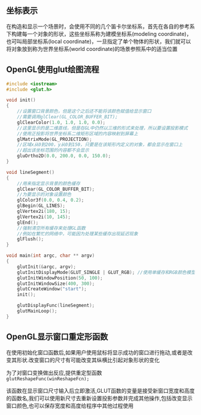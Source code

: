 ## 坐标表示    

在构造和显示一个场景时，会使用不同的几个笛卡尔坐标系，首先在各自的参考系下构建每一个对象的形状，这些坐标系称为建模坐标系(modeling coordinate)，也可叫局部坐标系(local coordinate)，一旦指定了单个物体的形状，我们就可以将对象放到称为世界坐标系(world coordinate)的场景参照系中的适当位置      



## OpenGL使用glut绘图流程    

```c++
#include <iostream>
#include <glut.h>

void init()
{
	//设置窗口背景颜色，但是这个之后还不能将该颜色赋值给显示窗口
	//需要调用glClear(GL_COLOR_BUFFER_BIT);
	glClearColor(1.0, 1.0, 1.0, 0.0); 
	//这里显示的是二维直线，但是在GL中仍然以三维的形式来处理，所以要设置投影模式
	//使用正投影将世界坐标系二维矩形区域的内容映射到屏幕上
	glMatrixMode(GL_PROJECTION);
	//区域x从0到200，y从0到150，只要是在该矩形内定义的对象，都会显示在窗口上
	//超出该坐标范围的内容都不会显示
	gluOrtho2D(0.0, 200.0, 0.0, 150.0);
}

void lineSegment()
{
	//用来指定显示背景的颜色缓存
	glClear(GL_COLOR_BUFFER_BIT); 
	//为要显示的对象设置颜色
	glColor3f(0.0, 0.4, 0.2);
	glBegin(GL_LINES);
	glVertex2i(180, 15);
	glVertex2i(10, 145);
	glEnd();
	//强制清空所有缓存来处理GL函数
	//例如在繁忙的网络中，可能因为处理某些缓存出现延迟现象
	glFlush(); 
}

void main(int argc, char ** argv)
{
	glutInit(&argc, argv);
	glutInitDisplayMode(GLUT_SINGLE | GLUT_RGB); //使用单缓存和RGB颜色模型
	glutInitWindowPosition(50, 100);
	glutInitWindowSize(400, 300);
	glutCreateWindow("start");
	init();

	glutDisplayFunc(lineSegment);
	glutMainLoop();
}
```  

## OpenGL显示窗口重定形函数   

在使用初始化窗口函数后,如果用户使用鼠标将显示成功的窗口进行拖动,或者是改变其形状.改变窗口的尺寸有可能改变其纵横比引起对象形状的变化    

为了对窗口变换做出反应,提供重定型函数    
`glutReshapeFunc(winReshapeFcn);`    

该函数在显示窗口尺寸输入后立即激活,GLUT函数的变量是接受新窗口宽度和高度的函数名,我们可以使用新尺寸去重新设置投影参数并完成其他操作,包括改变显示窗口颜色,也可以保存宽度和高度给程序中其他过程使用    

